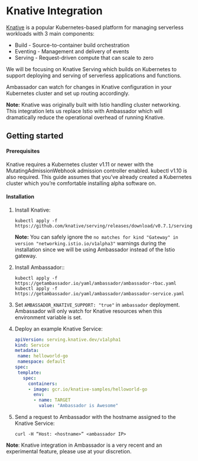 # Knative Integration

[Knative](https://knative.dev/) is a popular Kubernetes-based platform for managing serverless workloads with 3 main components:
- Build - Source-to-container build orchestration
- Eventing - Management and delivery of events
- Serving - Request-driven compute that can scale to zero

We will be focusing on Knative Serving which builds on Kubernetes to support deploying and serving of serverless applications and functions.

Ambassador can watch for changes in Knative configuration in your Kubernetes cluster and set up routing accordingly.

**Note:** Knative was originally built with Istio handling cluster networking. This integration lets us replace Istio with Ambassador which will dramatically reduce the operational overhead of running Knative.

## Getting started

#### Prerequisites

Knative requires a Kubernetes cluster v1.11 or newer with the MutatingAdmissionWebhook admission controller enabled. kubectl v1.10 is also required. This guide assumes that you’ve already created a Kubernetes cluster which you’re comfortable installing alpha software on.

#### Installation

1. Install Knative:

   ```
   kubectl apply -f https://github.com/knative/serving/releases/download/v0.7.1/serving.yaml
   ```

   **Note:** You can safely ignore the `no matches for kind "Gateway" in version "networking.istio.io/v1alpha3"` warnings during the installation since we will be using Ambassador instead of the Istio gateway.
   
2. Install Ambassador::
   
   ```
   kubectl apply -f https://getambassador.io/yaml/ambassador/ambassador-rbac.yaml
   kubectl apply -f https://getambassador.io/yaml/ambassador/ambassador-service.yaml
   ```
   
3. Set `AMBASSADOR_KNATIVE_SUPPORT: "true"` in `ambassador` deployment. Ambassador will only watch for Knative resources when this environment variable is set.

4. Deploy an example Knative Service:

   ```yaml
   apiVersion: serving.knative.dev/v1alpha1
   kind: Service
   metadata:
    name: helloworld-go
    namespace: default
   spec:
    template:
      spec:
        containers:
        - image: gcr.io/knative-samples/helloworld-go
          env:
          - name: TARGET
            value: "Ambassador is Awesome"
   ```
   
5. Send a request to Ambassador with the hostname assigned to the Knative Service:
   ```
   curl -H “Host: <hostname>” <ambassador IP>
   ```

**Note**:
Knative integration in Ambassador is a very recent and an experimental feature, please use at your discretion.
